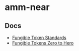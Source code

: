 # amm-near

## Docs

* [Fungible Token Standards](https://nomicon.io/Standards/Tokens/FungibleToken/Core)
* [Fungible Tokens Zero to Hero](https://docs.near.org/tutorials/fts/introduction)
